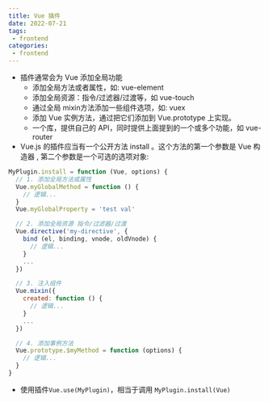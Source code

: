 ```yaml
---
title: Vue 插件
date: 2022-07-21
tags:
 - frontend
categories:
 - frontend
---
```


- 插件通常会为 Vue 添加全局功能
    - 添加全局方法或者属性，如: vue-element
    - 添加全局资源：指令/过滤器/过渡等，如 vue-touch
    - 通过全局 mixin方法添加一些组件选项，如: vuex
    - 添加 Vue 实例方法，通过把它们添加到 Vue.prototype 上实现。
    - 一个库，提供自己的 API，同时提供上面提到的一个或多个功能，如 vue-router
- Vue.js 的插件应当有一个公开方法 install 。这个方法的第一个参数是 Vue 构造器 , 第二个参数是一个可选的选项对象:

```js
MyPlugin.install = function (Vue, options) {
  // 1. 添加全局方法或属性
  Vue.myGlobalMethod = function () {
    // 逻辑...
  }
  Vue.myGlobalProperty = 'test val'

  // 2. 添加全局资源 指令/过滤器/过渡
  Vue.directive('my-directive', {
    bind (el, binding, vnode, oldVnode) {
      // 逻辑...
    }
    ...
  })

  // 3. 注入组件
  Vue.mixin({
    created: function () {
      // 逻辑...
    }
    ...
  })

  // 4. 添加事例方法
  Vue.prototype.$myMethod = function (options) {
    // 逻辑...
  }
}
```

- 使用插件`Vue.use(MyPlugin)`，相当于调用 `MyPlugin.install(Vue)`
